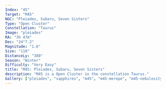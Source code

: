 ```yaml
---
Index: "45"
Target: "M45"
NGC: "Pleiades, Subaru, Seven Sisters"
Type: "Open Cluster"
Constellation: "Taurus"
Image: "pleiades"
RA: "3h 47m"
Dec: "24°7.2"
Magnitude: "1.6"
Size: "110"
DistanceLy: "380"
Season: "Winter"
Difficulty: "Very Easy"
title: "M45: Pleiades, Subaru, Seven Sisters"
description: "M45 is a Open Cluster in the constellation Taurus."
Gallery: ["pleiades", "sapphires", "m45", "m45-merope", "m45-nebulosity", "m45-50mm"]
---
```

